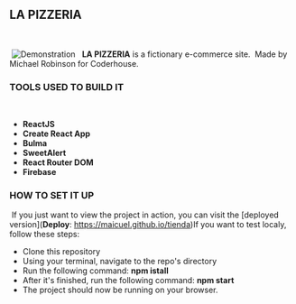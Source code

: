 ## LA PIZZERIA
​

​
![Demonstration](https://firebasestorage.googleapis.com/v0/b/react-animales-michael.appspot.com/o/pizzeria%2FPizzeria.jpg?alt=media&token=07939edb-a339-432f-ad36-ad626c70ea56)
​
​
**LA PIZZERIA** is a fictionary e-commerce site. 
​
Made by Michael Robinson for Coderhouse.
​

### TOOLS USED TO BUILD IT 
​
- **ReactJS**
- **Create React App**
- **Bulma**
- **SweetAlert**
- **React Router DOM**
- **Firebase**
​
### HOW TO SET IT UP
​
If you just want to view the project in action, you can visit the [deployed version](**Deploy**: https://maicuel.github.io/tienda)
​
If you want to test localy, follow these steps:
​
- Clone this repository
- Using your terminal, navigate to the repo's directory
- Run the following command: **npm istall**
- After it's finished, run the following command: **npm start**
- The project should now be running on your browser.


